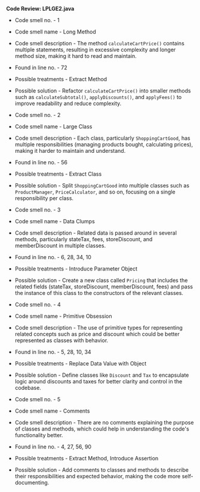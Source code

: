 **Code Review: LPLGE2.java**
- Code smell no. - 1
- Code smell name - Long Method
- Code smell description - The method `calculateCartPrice()` contains multiple statements, resulting in excessive complexity and longer method size, making it hard to read and maintain.
- Found in line no. - 72
- Possible treatments - Extract Method
- Possible solution - Refactor `calculateCartPrice()` into smaller methods such as `calculateSubtotal()`, `applyDiscounts()`, and `applyFees()` to improve readability and reduce complexity.

- Code smell no. - 2
- Code smell name - Large Class
- Code smell description - Each class, particularly `ShoppingCartGood`, has multiple responsibilities (managing products bought, calculating prices), making it harder to maintain and understand.
- Found in line no. - 56
- Possible treatments - Extract Class
- Possible solution - Split `ShoppingCartGood` into multiple classes such as `ProductManager`, `PriceCalculator`, and so on, focusing on a single responsibility per class.

- Code smell no. - 3
- Code smell name - Data Clumps
- Code smell description - Related data is passed around in several methods, particularly stateTax, fees, storeDiscount, and memberDiscount in multiple classes.
- Found in line no. - 6, 28, 34, 10
- Possible treatments - Introduce Parameter Object
- Possible solution - Create a new class called `Pricing` that includes the related fields (stateTax, storeDiscount, memberDiscount, fees) and pass the instance of this class to the constructors of the relevant classes.

- Code smell no. - 4
- Code smell name - Primitive Obsession
- Code smell description - The use of primitive types for representing related concepts such as price and discount which could be better represented as classes with behavior.
- Found in line no. - 5, 28, 10, 34
- Possible treatments - Replace Data Value with Object
- Possible solution - Define classes like `Discount` and `Tax` to encapsulate logic around discounts and taxes for better clarity and control in the codebase.

- Code smell no. - 5
- Code smell name - Comments
- Code smell description - There are no comments explaining the purpose of classes and methods, which could help in understanding the code's functionality better.
- Found in line no. - 4, 27, 56, 90
- Possible treatments - Extract Method, Introduce Assertion
- Possible solution - Add comments to classes and methods to describe their responsibilities and expected behavior, making the code more self-documenting.